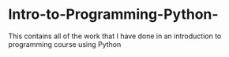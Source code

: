 # Intro-to-Programming-Python-
This contains all of the work that I have done in an introduction to programming course using Python
